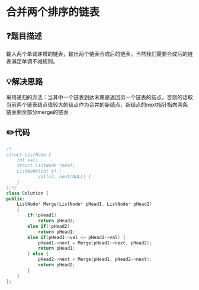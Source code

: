 # 合并两个排序的链表

## :question:题目描述
输入两个单调递增的链表，输出两个链表合成后的链表，当然我们需要合成后的链表满足单调不减规则。

## :bulb:解决思路
采用递归的方法：当其中一个链表到达末尾是返回另一个链表的结点，否则的话取当前两个链表结点值较大的结点作为合并的新结点，新结点的next指针指向两条链表剩余部分merge的链表

## :pencil2:代码
```c++
/*
struct ListNode {
	int val;
	struct ListNode *next;
	ListNode(int x) :
			val(x), next(NULL) {
	}
};*/
class Solution {
public:
    ListNode* Merge(ListNode* pHead1, ListNode* pHead2)
    {
        if(!pHead1)
            return pHead2;
        else if(!pHead2)
            return pHead1;
        else if(pHead1->val <= pHead2->val) {
            pHead1->next = Merge(pHead1->next, pHead2);
            return pHead1;
        } else {
            pHead2->next = Merge(pHead1, pHead2->next);
            return pHead2;
        }
    }
};
```